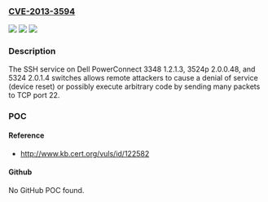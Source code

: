 ### [CVE-2013-3594](https://cve.mitre.org/cgi-bin/cvename.cgi?name=CVE-2013-3594)
![](https://img.shields.io/static/v1?label=Product&message=n%2Fa&color=blue)
![](https://img.shields.io/static/v1?label=Version&message=n%2Fa&color=blue)
![](https://img.shields.io/static/v1?label=Vulnerability&message=n%2Fa&color=brighgreen)

### Description

The SSH service on Dell PowerConnect 3348 1.2.1.3, 3524p 2.0.0.48, and 5324 2.0.1.4 switches allows remote attackers to cause a denial of service (device reset) or possibly execute arbitrary code by sending many packets to TCP port 22.

### POC

#### Reference
- http://www.kb.cert.org/vuls/id/122582

#### Github
No GitHub POC found.

